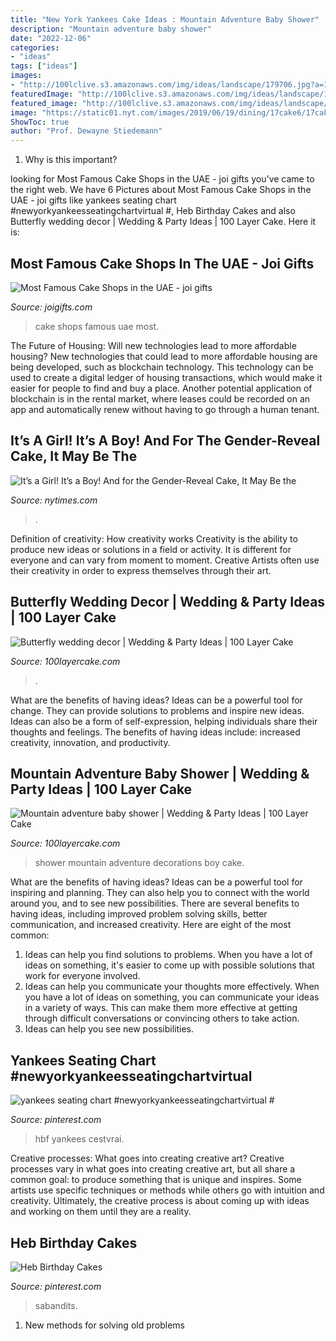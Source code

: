 ```yaml
---
title: "New York Yankees Cake Ideas : Mountain Adventure Baby Shower"
description: "Mountain adventure baby shower"
date: "2022-12-06"
categories:
- "ideas"
tags: ["ideas"]
images:
- "http://100lclive.s3.amazonaws.com/img/ideas/landscape/179706.jpg?a=1606292077.2729"
featuredImage: "http://100lclive.s3.amazonaws.com/img/ideas/landscape/179706.jpg?a=1606292077.2729"
featured_image: "http://100lclive.s3.amazonaws.com/img/ideas/landscape/165061.jpg"
image: "https://static01.nyt.com/images/2019/06/19/dining/17cake6/17cake6-facebookJumbo.jpg?year=2019&amp;h=549&amp;w=1050&amp;sig=0x79a920b227c539ab4909c178c101981c"
ShowToc: true
author: "Prof. Dewayne Stiedemann"
---
```



1) Why is this important?

	

		
looking for Most Famous Cake Shops in the UAE - joi gifts you've came to the right web. We have 6 Pictures about Most Famous Cake Shops in the UAE - joi gifts like yankees seating chart #newyorkyankeesseatingchartvirtual #, Heb Birthday Cakes and also Butterfly wedding decor | Wedding &amp; Party Ideas | 100 Layer Cake. Here it is:
		
    
## Most Famous Cake Shops In The UAE - Joi Gifts

<img loading=lazy src="https://www.joigifts.com/blog/wp-content/uploads/2019/01/Most-Famous-Cake-Shops-in-the-UAE.jpg" onerror="this.onerror=null;this.src='https://tse3.mm.bing.net/th?id=OIP.PXTGzgjuMeOfYcU_JOkMrgHaFF&amp;pid=15.1';" alt="Most Famous Cake Shops in the UAE - joi gifts">

_Source: joigifts.com_

>cake shops famous uae most. 

	

The Future of Housing: Will new technologies lead to more affordable housing?
New technologies that could lead to more affordable housing are being developed, such as blockchain technology. This technology can be used to create a digital ledger of housing transactions, which would make it easier for people to find and buy a place. Another potential application of blockchain is in the rental market, where leases could be recorded on an app and automatically renew without having to go through a human tenant.

    
## It’s A Girl! It’s A Boy! And For The Gender-Reveal Cake, It May Be The

<img loading=lazy src="https://static01.nyt.com/images/2019/06/19/dining/17cake6/17cake6-facebookJumbo.jpg?year=2019&amp;h=549&amp;w=1050&amp;sig=0x79a920b227c539ab4909c178c101981c" onerror="this.onerror=null;this.src='https://tse2.mm.bing.net/th?id=OIP.MX2a6E2lNf21AkE_gneYhgHaD3&amp;pid=15.1';" alt="It’s a Girl! It’s a Boy! And for the Gender-Reveal Cake, It May Be the">

_Source: nytimes.com_

>. 

	

Definition of creativity: How creativity works
Creativity is the ability to produce new ideas or solutions in a field or activity. It is different for everyone and can vary from moment to moment. Creative Artists often use their creativity in order to express themselves through their art.

    
## Butterfly Wedding Decor | Wedding &amp; Party Ideas | 100 Layer Cake

<img loading=lazy src="http://100lclive.s3.amazonaws.com/img/ideas/landscape/179706.jpg?a=1606292077.2729" onerror="this.onerror=null;this.src='https://tse4.mm.bing.net/th?id=OIP.JLNLr-5Ektonu0Y8mfKJpgDMEy&amp;pid=15.1';" alt="Butterfly wedding decor | Wedding &amp; Party Ideas | 100 Layer Cake">

_Source: 100layercake.com_

>. 

	

What are the benefits of having ideas?
Ideas can be a powerful tool for change. They can provide solutions to problems and inspire new ideas. Ideas can also be a form of self-expression, helping individuals share their thoughts and feelings. The benefits of having ideas include: increased creativity, innovation, and productivity.

    
## Mountain Adventure Baby Shower | Wedding &amp; Party Ideas | 100 Layer Cake

<img loading=lazy src="http://100lclive.s3.amazonaws.com/img/ideas/landscape/165061.jpg" onerror="this.onerror=null;this.src='https://tse1.mm.bing.net/th?id=OIP.dp7TXeyMiZgoXMGnxnPBiAHaLH&amp;pid=15.1';" alt="Mountain adventure baby shower | Wedding &amp; Party Ideas | 100 Layer Cake">

_Source: 100layercake.com_

>shower mountain adventure decorations boy cake. 

	

What are the benefits of having ideas?
Ideas can be a powerful tool for inspiring and planning. They can also help you to connect with the world around you, and to see new possibilities. There are several benefits to having ideas, including improved problem solving skills, better communication, and increased creativity. Here are eight of the most common: 
1. Ideas can help you find solutions to problems. When you have a lot of ideas on something, it's easier to come up with possible solutions that work for everyone involved.
2. Ideas can help you communicate your thoughts more effectively. When you have a lot of ideas on something, you can communicate your ideas in a variety of ways. This can make them more effective at getting through difficult conversations or convincing others to take action. 
3. Ideas can help you see new possibilities.

    
## Yankees Seating Chart #newyorkyankeesseatingchartvirtual #

<img loading=lazy src="https://i.pinimg.com/736x/bf/2a/5d/bf2a5d2988ff17fb287219828870e76f.jpg" onerror="this.onerror=null;this.src='https://tse4.mm.bing.net/th?id=OIP.TGdgLXLKkfwqA4C9C4AyUAHaHa&amp;pid=15.1';" alt="yankees seating chart #newyorkyankeesseatingchartvirtual #">

_Source: pinterest.com_

>hbf yankees cestvrai. 

	

Creative processes: What goes into creating creative art?
Creative processes vary in what goes into creating creative art, but all share a common goal: to produce something that is unique and inspires. Some artists use specific techniques or methods while others go with intuition and creativity. Ultimately, the creative process is about coming up with ideas and working on them until they are a reality.

    
## Heb Birthday Cakes

<img loading=lazy src="https://i.pinimg.com/736x/70/bc/9c/70bc9ce229a71b93aceb1201d9df81ed.jpg" onerror="this.onerror=null;this.src='https://tse1.mm.bing.net/th?id=OIP.JaRnpRoFvLZdQtnSLhj-SQHaIO&amp;pid=15.1';" alt="Heb Birthday Cakes">

_Source: pinterest.com_

>sabandits. 

	

1. New methods for solving old problems

